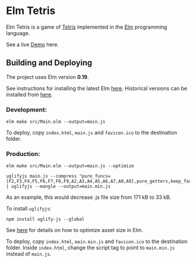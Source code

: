 # Elm Tetris

Elm Tetris is a game of [Tetris](https://en.wikipedia.org/wiki/Tetris) implemented in the [Elm](<https://en.wikipedia.org/wiki/Elm_(programming_language)>) programming language.

See a live [Demo](https://aistrate.github.io/demo/elm-tetris/index.html) here.

## Building and Deploying

The project uses Elm version **0.19**.

See instructions for installing the latest Elm [here](https://guide.elm-lang.org/install/elm.html). Historical versions can be installed from [here](https://github.com/elm/compiler/releases).

### Development:

```
elm make src/Main.elm --output=main.js
```

To deploy, copy `index.html`, `main.js` and `favicon.ico` to the destination folder.

### Production:

```
elm make src/Main.elm --output=main.js --optimize

uglifyjs main.js --compress "pure_funcs=[F2,F3,F4,F5,F6,F7,F8,F9,A2,A3,A4,A5,A6,A7,A8,A9],pure_getters,keep_fargs=false,unsafe_comps,unsafe" | uglifyjs --mangle --output=main.min.js
```

As an example, this would decrease .js file size from 171 kB to 33 kB.

To install `uglifyjs`:

```
npm install uglify-js --global
```

See [here](https://github.com/elm/compiler/blob/master/hints/optimize.md) for details on how to optimize asset size in Elm.

To deploy, copy `index.html`, `main.min.js` and `favicon.ico` to the destination folder. Inside `index.html`, change the script tag to point to `main.min.js` instead of `main.js`.
